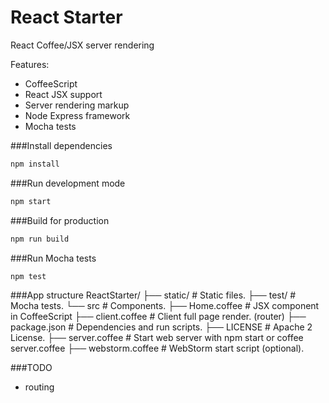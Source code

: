React Starter
=============

React Coffee/JSX server rendering

Features:
- CoffeeScript
- React JSX support
- Server rendering markup
- Node Express framework
- Mocha tests

###Install dependencies
```sh
npm install
```
###Run development mode
```sh
npm start
```
###Build for production
```sh
npm run build
```
###Run Mocha tests
```sh
npm test
```

###App structure
    ReactStarter/
     ├── static/                   # Static files.
     ├── test/                     # Mocha tests.
     └── src                       # Components.
        ├── Home.coffee            # JSX component in CoffeeScript
     ├── client.coffee             # Client full page render. (router)
     ├── package.json              # Dependencies and run scripts.
     ├── LICENSE                   # Apache 2 License.
     ├── server.coffee             # Start web server with npm start or coffee server.coffee
     ├── webstorm.coffee           # WebStorm start script (optional).

###TODO
- routing